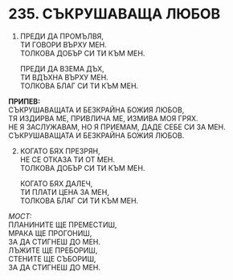 # 235. СЪКРУШАВАЩА ЛЮБОВ  
  
1. ПРЕДИ ДА ПРОМЪЛВЯ,  
    ТИ ГОВОРИ ВЪРХУ МЕН.  
    ТОЛКОВА ДОБЪР СИ ТИ КЪМ МЕН.  
  
    ПРЕДИ ДА ВЗЕМА ДЪХ,  
    ТИ ВДЪХНА ВЪРХУ МЕН.  
    ТОЛКОВА БЛАГ СИ ТИ КЪМ МЕН.  
  
**ПРИПЕВ:**  
СЪКРУШАВАЩАТА И БЕЗКРАЙНА БОЖИЯ ЛЮБОВ,  
ТЯ ИЗДИРВА МЕ, ПРИВЛИЧА МЕ, ИЗМИВА МОЯ ГРЯХ.  
НЕ Я ЗАСЛУЖАВАМ, НО Я ПРИЕМАМ, ДАДЕ СЕБЕ СИ ЗА МЕН.  
СЪКРУШАВАЩАТА И БЕЗКРАЙНА БОЖИЯ ЛЮБОВ.  
  
2. КОГАТО БЯХ ПРЕЗРЯН,  
    НЕ СЕ ОТКАЗА ТИ ОТ МЕН.  
    ТОЛКОВА ДОБЪР СИ ТИ КЪМ МЕН.  
  
    КОГАТО БЯХ ДАЛЕЧ,  
    ТИ ПЛАТИ ЦЕНА ЗА МЕН,  
    ТОЛКОВА БЛАГ СИ ТИ КЪМ МЕН.  
  
*МОСТ:*  
ПЛАНИНИТЕ ЩЕ ПРЕМЕСТИШ,  
МРАКА ЩЕ ПРОГОНИШ,  
ЗА ДА СТИГНЕШ ДО МЕН.  
ЛЪЖИТЕ ЩЕ ПРЕБОРИШ,  
СТЕНИТЕ ЩЕ СЪБОРИШ,  
ЗА ДА СТИГНЕШ ДО МЕН.  


<DownloadsButton pdf="/pdf/235-sakrushavashta-lubov.pdf" />

<DownloadChordsButton pdf="/chords/235-sakrushavashta-lubov_akord.pdf"/>
